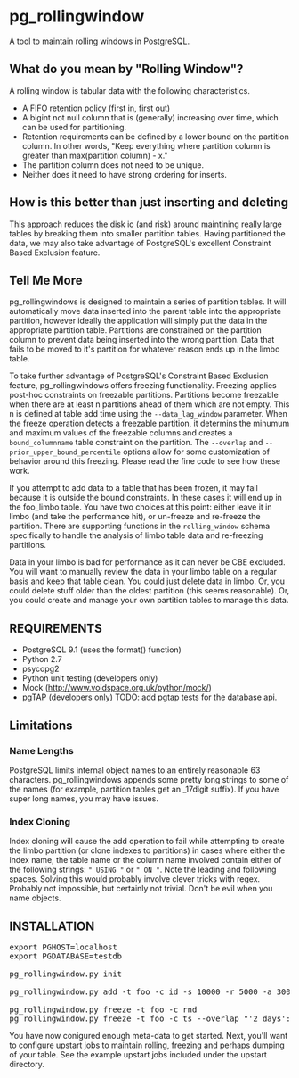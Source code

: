 # pg\_rollingwindow

A tool to maintain rolling windows in PostgreSQL.

## What do you mean by "Rolling Window"?

A rolling window is tabular data with the following characteristics.
* A FIFO retention policy (first in, first out)
* A bigint not null column that is (generally) increasing over time, which
can be used for partitioning.
* Retention requirements can be defined by a lower bound on the partition
column. In other words, "Keep everything where partition column is greater
than max(partition column) - x."
* The partition column does not need to be unique.
* Neither does it need to have strong ordering for inserts.

## How is this better than just inserting and deleting

This approach reduces the disk io (and risk) around maintining really
large tables by breaking them into smaller partition tables. Having
partitioned the data, we may also take advantage of PostgreSQL's
excellent Constraint Based Exclusion feature.

## Tell Me More

pg\_rollingwindows is designed to maintain a series of partition tables. It
will automatically move data inserted into the parent table into the
appropriate partition, however ideally the application will simply put the
data in the appropriate partition table. Partitions are constrained on the
partition column to prevent data being inserted into the wrong partition.
Data that fails to be moved to it's partition for whatever reason ends up in
the limbo table.

To take further advantage of PostgreSQL's Constraint Based Exclusion feature,
pg\_rollingwindows offers freezing functionality. Freezing applies post-hoc
constraints on freezable partitions. Partitions become freezable when there
are at least n partitions ahead of them which are not empty. This n is defined
at table add time using the `--data_lag_window` parameter. When the freeze
operation detects a freezable partition, it determins the minumum and maximum
values of the freezable columns and creates a `bound_columnname` table
constraint on the partition. The `--overlap` and
`--prior_upper_bound_percentile` options allow for some customization of behavior
around this freezing. Please read the fine code to see how these work.

If you attempt to add data to a table that has been frozen, it may fail because
it is outside the bound constraints. In these cases it will end up in the foo_limbo
table. You have two choices at this point: either leave it in limbo (and take the
performance hit), or un-freeze and re-freeze the partition. There are supporting
functions in the `rolling_window` schema specifically to handle the analysis of
limbo table data and re-freezing partitions.

Data in your limbo is bad for performance as it can never be CBE excluded. You
will want to manually review the data in your limbo table on a regular basis and
keep that table clean. You could just delete data in limbo.
Or, you could delete stuff older than the oldest partition (this seems reasonable).
Or, you could create and manage your own partition tables to manage this data.

## REQUIREMENTS
* PostgreSQL 9.1 (uses the format() function)
* Python 2.7
* psycopg2
* Python unit testing (developers only)
* Mock (http://www.voidspace.org.uk/python/mock/)
* pgTAP (developers only)  TODO: add pgtap tests for the database api.

## Limitations

### Name Lengths

PostgreSQL limits internal object names to an entirely reasonable 63 characters.
pg_rollingwindows appends some pretty long strings to some of the names (for
example, partition tables get an _17digit suffix). If you have super long names,
you may have issues.

### Index Cloning

Index cloning will cause the add operation to fail while attempting to create the
limbo partition (or clone indexes to partitions) in cases where either the index name,
the table name or the column name involved contain either of the following strings:
`" USING "` or `" ON "`. Note the leading and following spaces.
Solving this would probably involve clever tricks with regex.
Probably not impossible, but certainly not trivial. Don't be evil when you name objects.

## INSTALLATION

<pre>
export PGHOST=localhost
export PGDATABASE=testdb

pg_rollingwindow.py init

pg_rollingwindow.py add -t foo -c id -s 10000 -r 5000 -a 300

pg_rollingwindow.py freeze -t foo -c rnd
pg_rollingwindow.py freeze -t foo -c ts --overlap "'2 days'::interval" --prior_upper_bound_percentile 5
</pre>

You have now conigured enough meta-data to get started. Next, you'll want to
configure upstart jobs to maintain rolling, freezing and perhaps dumping of
your table. See the example upstart jobs included under the upstart directory.
